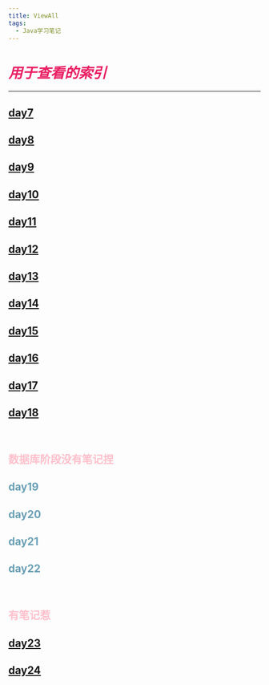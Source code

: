 ```yaml
---
title: ViewAll
tags:
  - Java学习笔记
---
```


# _<font color=E91E63> 用于查看的索引 </font>_
* * * * * *

## [day7](https://ba1oretto.com/_posts/1970-01-01-day7)
## [day8](https://ba1oretto.com/_posts/1970-01-01-day8)
## [day9](https://ba1oretto.com/_posts/1970-01-01-day9)
## [day10](https://ba1oretto.com/_posts/1970-01-01-day10)
## [day11](https://ba1oretto.com/_posts/1970-01-01-day11)
## [day12](https://ba1oretto.com/_posts/1970-01-01-day12)
## [day13](https://ba1oretto.com/_posts/1970-01-01-day13)
## [day14](https://ba1oretto.com/_posts/1970-01-01-day14)
## [day15](https://ba1oretto.com/_posts/1970-01-01-day15)
## [day16](https://ba1oretto.com/_posts/1970-01-01-day16)
## [day17](https://ba1oretto.com/_posts/1970-01-01-day17)
## [day18](https://ba1oretto.com/_posts/1970-01-01-day18)
<br/>

## <font color=FFC0CB> 数据库阶段没有笔记捏 </font>
## <font color=6A9FB5> day19 </font>
## <font color=6A9FB5> day20 </font>
## <font color=6A9FB5> day21 </font>
## <font color=6A9FB5> day22 </font>
<br/>

## <font color=FFC0CB> 有笔记惹 </font>
## [day23](https://ba1oretto.com/_posts/1970-01-01-day23)
## [day24](https://ba1oretto.com/_posts/1970-01-01-day24)